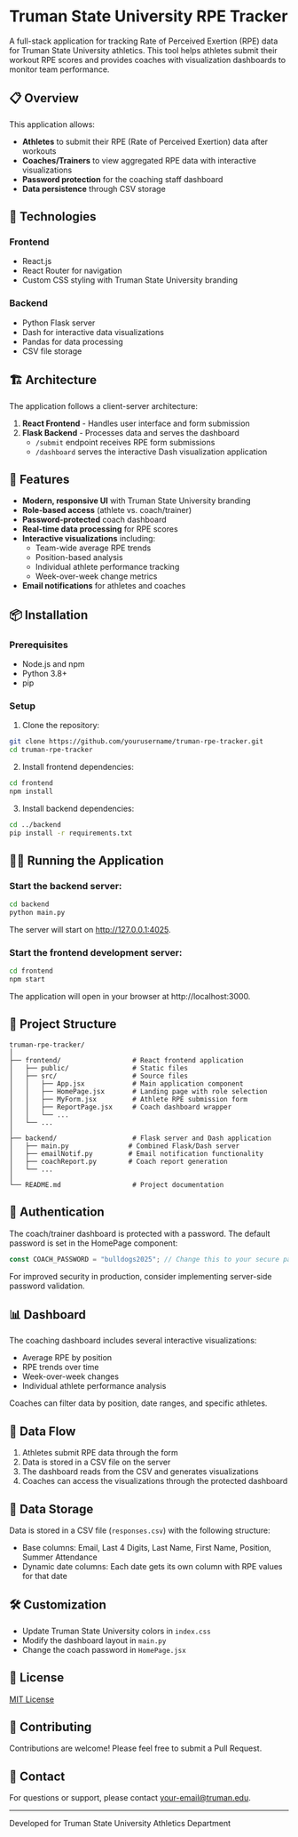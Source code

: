 # Truman State University RPE Tracker

A full-stack application for tracking Rate of Perceived Exertion (RPE) data for Truman State University athletics. This tool helps athletes submit their workout RPE scores and provides coaches with visualization dashboards to monitor team performance.

## 📋 Overview

This application allows:
- **Athletes** to submit their RPE (Rate of Perceived Exertion) data after workouts
- **Coaches/Trainers** to view aggregated RPE data with interactive visualizations
- **Password protection** for the coaching staff dashboard
- **Data persistence** through CSV storage

## 🔧 Technologies

### Frontend
- React.js
- React Router for navigation
- Custom CSS styling with Truman State University branding

### Backend
- Python Flask server
- Dash for interactive data visualizations
- Pandas for data processing
- CSV file storage

## 🏗️ Architecture

The application follows a client-server architecture:

1. **React Frontend** - Handles user interface and form submission
2. **Flask Backend** - Processes data and serves the dashboard
   - `/submit` endpoint receives RPE form submissions
   - `/dashboard` serves the interactive Dash visualization application

## 🚀 Features

- **Modern, responsive UI** with Truman State University branding
- **Role-based access** (athlete vs. coach/trainer)
- **Password-protected** coach dashboard
- **Real-time data processing** for RPE scores
- **Interactive visualizations** including:
  - Team-wide average RPE trends
  - Position-based analysis
  - Individual athlete performance tracking
  - Week-over-week change metrics
- **Email notifications** for athletes and coaches

## 📦 Installation

### Prerequisites
- Node.js and npm
- Python 3.8+
- pip

### Setup

1. Clone the repository:
```bash
git clone https://github.com/yourusername/truman-rpe-tracker.git
cd truman-rpe-tracker
```

2. Install frontend dependencies:
```bash
cd frontend
npm install
```

3. Install backend dependencies:
```bash
cd ../backend
pip install -r requirements.txt
```

## 🏃‍♂️ Running the Application

### Start the backend server:
```bash
cd backend
python main.py
```
The server will start on http://127.0.0.1:4025.

### Start the frontend development server:
```bash
cd frontend
npm start
```
The application will open in your browser at http://localhost:3000.

## 📁 Project Structure

```
truman-rpe-tracker/
│
├── frontend/                  # React frontend application
│   ├── public/                # Static files
│   ├── src/                   # Source files
│   │   ├── App.jsx            # Main application component
│   │   ├── HomePage.jsx       # Landing page with role selection
│   │   ├── MyForm.jsx         # Athlete RPE submission form
│   │   ├── ReportPage.jsx     # Coach dashboard wrapper
│   │   └── ...
│   └── ...
│
├── backend/                   # Flask server and Dash application
│   ├── main.py               # Combined Flask/Dash server
│   ├── emailNotif.py         # Email notification functionality
│   ├── coachReport.py        # Coach report generation
│   └── ...
│
└── README.md                  # Project documentation
```

## 🔐 Authentication

The coach/trainer dashboard is protected with a password. The default password is set in the HomePage component:

```javascript
const COACH_PASSWORD = "bulldogs2025"; // Change this to your secure password
```

For improved security in production, consider implementing server-side password validation.

## 📊 Dashboard

The coaching dashboard includes several interactive visualizations:

- Average RPE by position
- RPE trends over time
- Week-over-week changes
- Individual athlete performance analysis

Coaches can filter data by position, date ranges, and specific athletes.

## 🔄 Data Flow

1. Athletes submit RPE data through the form
2. Data is stored in a CSV file on the server
3. The dashboard reads from the CSV and generates visualizations
4. Coaches can access the visualizations through the protected dashboard

## 💾 Data Storage

Data is stored in a CSV file (`responses.csv`) with the following structure:
- Base columns: Email, Last 4 Digits, Last Name, First Name, Position, Summer Attendance
- Dynamic date columns: Each date gets its own column with RPE values for that date

## 🛠️ Customization

- Update Truman State University colors in `index.css`
- Modify the dashboard layout in `main.py`
- Change the coach password in `HomePage.jsx`

## 📝 License

[MIT License](LICENSE)

## 👥 Contributing

Contributions are welcome! Please feel free to submit a Pull Request.

## 📧 Contact

For questions or support, please contact [your-email@truman.edu](mailto:your-email@truman.edu).

---

Developed for Truman State University Athletics Department

